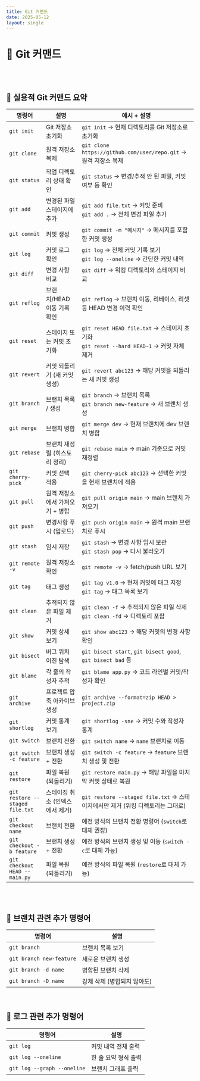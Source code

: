 ```yaml
---
title: Git 커맨드
date: 2025-05-12
layout: single
---
```



# 📌 Git 커맨드 

<br>
<br>

## 📁 실용적 Git 커맨드 요약


| 명령어               | 설명                 | 예시 + 설명                                                                      |
| ----------------- | ------------------ | ---------------------------------------------------------------------------- |
| `git init`        | Git 저장소 초기화        | `git init` → 현재 디렉토리를 Git 저장소로 초기화                                           |
| `git clone`       | 원격 저장소 복제          | `git clone https://github.com/user/repo.git` → 원격 저장소 복제                     |
| `git status`      | 작업 디렉토리 상태 확인      | `git status` → 변경/추적 안 된 파일, 커밋 여부 등 확인                                      |
| `git add`         | 변경된 파일 스테이지에 추가    | `git add file.txt` → 커밋 준비<br>`git add .` → 전체 변경 파일 추가                      |
| `git commit`      | 커밋 생성              | `git commit -m "메시지"` → 메시지를 포함한 커밋 생성                                       |
| `git log`         | 커밋 로그 확인           | `git log` → 전체 커밋 기록 보기<br>`git log --oneline` → 간단한 커밋 내역                   |
| `git diff`        | 변경 사항 비교           | `git diff` → 워킹 디렉토리와 스테이지 비교                                                |
| `git reflog`       | 브랜치/HEAD 이동 기록 확인    | `git reflog` → 브랜치 이동, 리베이스, 리셋 등 HEAD 변경 이력 확인  |
| `git reset`       | 스테이지 또는 커밋 초기화     | `git reset HEAD file.txt` → 스테이지 초기화<br>`git reset --hard HEAD~1` → 커밋 자체 제거 |
| `git revert`      | 커밋 되돌리기 (새 커밋 생성)  | `git revert abc123` → 해당 커밋을 되돌리는 새 커밋 생성                                    |
| `git branch`      | 브랜치 목록 / 생성        | `git branch` → 브랜치 목록<br>`git branch new-feature` → 새 브랜치 생성                 |
| `git merge`       | 브랜치 병합             | `git merge dev` → 현재 브랜치에 dev 브랜치 병합                                         |
| `git rebase`      | 브랜치 재정렬 (히스토리 정리)  | `git rebase main` → main 기준으로 커밋 재정렬                                         |
| `git cherry-pick` | 커밋 선택 적용           | `git cherry-pick abc123` → 선택한 커밋을 현재 브랜치에 적용                                |
| `git pull`        | 원격 저장소에서 가져오기 + 병합 | `git pull origin main` → main 브랜치 가져오기                                       |
| `git push`        | 변경사항 푸시 (업로드)      | `git push origin main` → 원격 main 브랜치로 푸시                                     |
| `git stash`       | 임시 저장              | `git stash` → 변경 사항 임시 보관<br>`git stash pop` → 다시 불러오기                       |
| `git remote -v`   | 원격 저장소 확인          | `git remote -v` → fetch/push URL 보기                                          |
| `git tag`         | 태그 생성              | `git tag v1.0` → 현재 커밋에 태그 지정<br>`git tag` → 태그 목록 보기                        |
| `git clean`       | 추적되지 않은 파일 제거      | `git clean -f` → 추적되지 않은 파일 삭제<br>`git clean -fd` → 디렉토리 포함                  |
| `git show`        | 커밋 상세 보기           | `git show abc123` → 해당 커밋의 변경 사항 확인                                          |
| `git bisect`      | 버그 위치 이진 탐색        | `git bisect start`, `git bisect good`, `git bisect bad` 등                    |
| `git blame`       | 각 줄의 작성자 추적        | `git blame app.py` → 코드 라인별 커밋/작성자 확인                                        |
| `git archive`     | 프로젝트 압축 아카이브 생성    | `git archive --format=zip HEAD > project.zip`                                |
| `git shortlog`    | 커밋 통계 보기           | `git shortlog -sne` → 커밋 수와 작성자 통계                                           |
| `git switch`                    | 브랜치 전환             | `git switch name` → `name` 브랜치로 이동                          |
| `git switch -c feature`                 | 브랜치 생성 + 전환        | `git switch -c feature` → `feature` 브랜치 생성 및 전환             |
| `git restore`                   | 파일 복원 (되돌리기)       | `git restore main.py` → 해당 파일을 마지막 커밋 상태로 복원                |
| `git restore --staged file.txt` | 스테이징 취소 (인덱스에서 제거) | `git restore --staged file.txt` → 스테이지에서만 제거 (워킹 디렉토리는 그대로) |
| `git checkout name`             | 브랜치 전환             | 예전 방식의 브랜치 전환 명령어 (`switch`로 대체 권장)                         |
| `git checkout -b feature`       | 브랜치 생성 + 전환        | 예전 방식의 브랜치 생성 및 이동 (`switch -c`로 대체 가능)                     |
| `git checkout HEAD -- main.py`  | 파일 복원 (되돌리기)       | 예전 방식의 파일 복원 (`restore`로 대체 가능)                             |


<br>
<br>


## 📁 브랜치 관련 추가 명령어 

| 명령어                      | 설명               |
| ------------------------ | ---------------- |
| `git branch`             | 브랜치 목록 보기        |
| `git branch new-feature` | 새로운 브랜치 생성       |
| `git branch -d name`     | 병합된 브랜치 삭제       |
| `git branch -D name`     | 강제 삭제 (병합되지 않아도) |

<br>


## 📂 로그 관련 추가 명령어 

| 명령어                         | 설명           |
| --------------------------- | ------------ |
| `git log`                   | 커밋 내역 전체 출력  |
| `git log --oneline`         | 한 줄 요약 형식 출력 |
| `git log --graph --oneline` | 브랜치 그래프 출력   |

